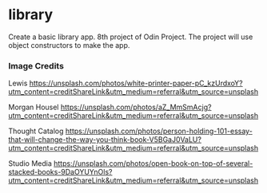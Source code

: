 # library
Create a basic library app. 8th project of Odin Project. 
The project will use object constructors to make the app.

### Image Credits

Lewis https://unsplash.com/photos/white-printer-paper-pC_kzUrdxoY?utm_content=creditShareLink&utm_medium=referral&utm_source=unsplash

Morgan Housel https://unsplash.com/photos/aZ_MmSmAcjg?utm_content=creditShareLink&utm_medium=referral&utm_source=unsplash

Thought Catalog https://unsplash.com/photos/person-holding-101-essay-that-will-change-the-way-you-think-book-V5BGaJ0VaLU?utm_content=creditShareLink&utm_medium=referral&utm_source=unsplash

Studio Media https://unsplash.com/photos/open-book-on-top-of-several-stacked-books-9DaOYUYnOls?utm_content=creditShareLink&utm_medium=referral&utm_source=unsplash